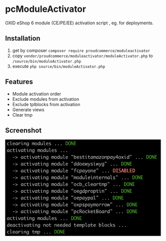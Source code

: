 # pcModuleActivator

OXID eShop 6 module (CE/PE/EE) activation script , eg. for deployments.

## Installation
1. get by composer `composer require proudcommerce/moduleactivator`
2. copy `vendor/proudcommerce/moduleactivator/moduleActivator.php` to `/source/bin/moduleActivator.php`
3. execute `php source/bin/moduleActivator.php`

## Features
- Module activation order
- Exclude modules from activation
- Exclude tplblocks from activation
- Generate views
- Clear tmp

## Screenshot
![pcModuleActivator](https://raw.githubusercontent.com/proudcommerce/pcModuleActivator/master/pcModuleActivator_screenshot.png)